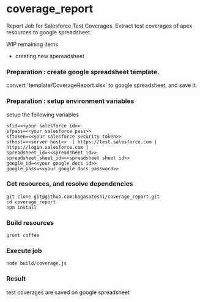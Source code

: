 coverage_report
===============

Report Job for Salesforce Test Coverages.
Extract test coverages of apex resources to google spreadsheet.

WIP
remaining items 
 - creating new spereadsheet
 
### Preparation : create google spreadsheet template.
convert 'template/CoverageReport.xlsx' to google spreadsheet, and save it.

### Preparation : setup environment variables
setup the following variables

```
sfid=<<your salesforce id>>
sfpass=<<your salesforce pass>>
sftoken=<<your salesforce security token>>
sfhost=<<server host>>  [ https://test.salesforce.com | https://login.salesforce.com ]
spreadsheet_id=<<spreadsheet id>>
spreadsheet_sheet_id=<<spreadsheet sheet id>>
google_id=<<your google docs id>>
google_pass=<<your google docs password>>
```

### Get resources, and resolve dependencies

```
git clone git@github.com:hagasatoshi/coverage_report.git
cd coverage_report
npm install
```

### Build resources

```
grunt coffee
```

### Execute job

```
node build/coverage.js
```

### Result
test coverages are saved on google spreadsheet




